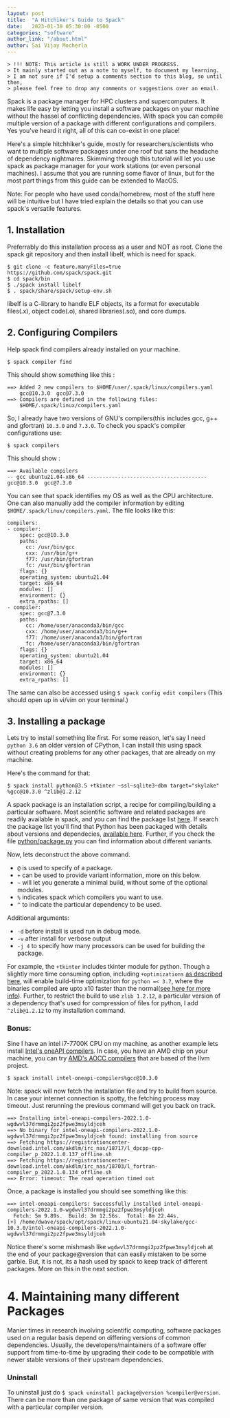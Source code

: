 ```yaml
---
layout: post
title:  "A Hitchiker's Guide to Spack"
date:   2023-01-30 05:30:00 -0500
categories: "software" 
author_link: "/about.html"
author: Sai Vijay Mocherla
--- 
```


```
> !!! NOTE: This article is still a WORK UNDER PROGRESS. 
> It mainly started out as a note to myself, to document my learning.  
> I am not sure if I'd setup a comments section to this blog, so until then, 
> please feel free to drop any comments or suggestions over an email.
```
Spack is a package manager for HPC clusters and supercomputers. It makes life easy by letting you install a software packages on your machine without the hassel of conflicting dependencies. With spack you can compile multiple version of a package with different configurations and compilers. Yes you've heard it right, all of this can co-exist in one place!

Here's a simple hitchhiker's guide, mostly for researchers/scientists who want to multiple software packages under one roof but sans the headache of dependency nightmares. Skimming through this tutorial will let you use spack as package manager for your work stations (or even personal machines). I assume that you are running some flavor of linux, but for the most part things from this guide can be extended to MacOS. 

Note: For people who have used conda/homebrew, most of the stuff here will be intuitive but I have tried explain the details so that you can use spack's versatile features.

## 1. Installation 
Preferrably do this installation process as a user and NOT as root. Clone the spack git repository and then install libelf, which is need for spack.
```
$ git clone -c feature.manyFiles=true https://github.com/spack/spack.git
$ cd spack/bin
$ ./spack install libelf
$ . spack/share/spack/setup-env.sh
```
libelf is a C-library to handle ELF objects, its a format for executable files(.x), object code(.o), shared libraries(.so), and core dumps.

## 2. Configuring Compilers
Help spack find compilers already installed on your machine.
```
$ spack compiler find
``` 
This should show something like this :
```
==> Added 2 new compilers to $HOME/user/.spack/linux/compilers.yaml
    gcc@10.3.0  gcc@7.3.0
==> Compilers are defined in the following files:
    $HOME/.spack/linux/compilers.yaml
```
So, I already have two versions of GNU's compilers(this includes gcc, g++ and gfortran) `10.3.0` and `7.3.0`. To check you spack's compiler configurations use:
```
$ spack compilers
``` 
This should show : 
```
==> Available compilers
-- gcc ubuntu21.04-x86_64 ---------------------------------------
gcc@10.3.0  gcc@7.3.0

```
You can see that spack identifies my OS as well as the CPU architecture. One can also manually add the compiler information by editing `$HOME/.spack/linux/compilers.yaml`. The file looks like this:
```
compilers:
- compiler:
    spec: gcc@10.3.0
    paths:
      cc: /usr/bin/gcc
      cxx: /usr/bin/g++
      f77: /usr/bin/gfortran
      fc: /usr/bin/gfortran
    flags: {}
    operating_system: ubuntu21.04
    target: x86_64
    modules: []
    environment: {}
    extra_rpaths: []
- compiler:
    spec: gcc@7.3.0
    paths:
      cc: /home/user/anaconda3/bin/gcc
      cxx: /home/user/anaconda3/bin/g++
      f77: /home/user/anaconda3/bin/gfortran
      fc: /home/user/anaconda3/bin/gfortran
    flags: {}
    operating_system: ubuntu21.04
    target: x86_64
    modules: []
    environment: {}
    extra_rpaths: []

```
The same can also be accessed using `$ spack config edit compilers` (This should open up  in vi/vim on your terminal.)

## 3. Installing a package 
Lets try to install something lite first. For some reason, let's say I need `python 3.6` an older version of CPython, I can install this using spack without creating problems for any other packages, that are already on my machine.  

Here's the command for that:
```
$ spack install python@3.5 +tkinter ~ssl~sqlite3~dbm target="skylake" %gcc@10.3.0 ^zlib@1.2.12
``` 
A spack package is an installation script, a recipe for compiling/building a particular software. Most scientific software and related packages are readily available in spack, and you can find the package list [here](https://spack.readthedocs.io/en/latest/package_list). If search the package list you'll find that Python has been packaged with details about versions and dependecies, [available here](https://spack.readthedocs.io/en/latest/package_list.html#python). Further, if you check the file [python/package.py](https://github.com/spack/spack/blob/develop/var/spack/repos/builtin/packages/python/package.py) you can find information about different variants. 

Now, lets deconstruct the above command. 

- `@` is used to specify of a package.
- `+` can be used to provide variant information, more on this below.
- `~` will let you generate a minimal build, without some of the optional modules. 
- `%` indicates spack which compilers you want to use. 
- `^` to indicate the particular dependency to be used.

Additional arguments:
- `-d` before install is used run in debug mode.
- `-v` after install for verbose output
- `-j 4` to specify how many processors can be used for building the package.


For example, the `+tkinter` includes tkinter module for python. Though a slightly more time consuming option, including `+optimizations` [as described here](https://github.com/spack/spack/blob/78364a6fe48305c026cdd304cdc28c603d58b54c/var/spack/repos/builtin/packages/python/package.py#L170), will enable build-time optimization for `python =< 3.7`,  where the binaries compiled are upto x10 faster than the normal([see here for more info](https://github.com/docker-library/python/issues/160)). Further, to restrict the build to use `zlib 1.2.12`, a particular version of a dependency that's used for compression of files for python, I add `^zlib@1.2.12` to my installation command.   


### Bonus:
Sine I have an intel i7-7700K CPU on my machine, as another example lets install [Intel's oneAPI compilers](https://www.intel.com/content/www/us/en/developer/tools/oneapi/toolkits.html). In case, you have an AMD chip on your machine, you can try [AMD's AOCC compilers](https://developer.amd.com/amd-aocc/) that are based of the llvm project.
```
$ spack install intel-oneapi-compilers%gcc@10.3.0
```
Note: spack will now fetch the installation file and try to build from source. In case your internet connection is spotty, the fetching process may timeout. Just rerunning the previous command will get you back on track.  
```
==> Installing intel-oneapi-compilers-2022.1.0-wgdwvl37drmmgi2pz2fpwe3msyldjceh
==> No binary for intel-oneapi-compilers-2022.1.0-wgdwvl37drmmgi2pz2fpwe3msyldjceh found: installing from source
==> Fetching https://registrationcenter-download.intel.com/akdlm/irc_nas/18717/l_dpcpp-cpp-compiler_p_2022.1.0.137_offline.sh
==> Fetching https://registrationcenter-download.intel.com/akdlm/irc_nas/18703/l_fortran-compiler_p_2022.1.0.134_offline.sh
==> Error: timeout: The read operation timed out
```

Once, a package is installed you should see something like this:
```
==> intel-oneapi-compilers: Successfully installed intel-oneapi-compilers-2022.1.0-wgdwvl37drmmgi2pz2fpwe3msyldjceh
  Fetch: 5m 9.89s.  Build: 3m 12.56s.  Total: 8m 22.44s.
[+] /home/dwave/spack/opt/spack/linux-ubuntu21.04-skylake/gcc-10.3.0/intel-oneapi-compilers-2022.1.0-wgdwvl37drmmgi2pz2fpwe3msyldjceh

```
Notice there's some mishmash like `wgdwvl37drmmgi2pz2fpwe3msyldjceh` at the end of your package@version that can easily mistaken to be some garble. But, it is not, its a hash used by spack to keep track of different packages. More on this in the next section.

# 4. Maintaining many different Packages
Manier times in research involving scientific computing, software packages used on a regular basis depend on differing versions of common dependencies. Usually, the developers/maintainers of a software offer support from time-to-time by upgrading their code to be compatible with newer stable versions of their upstream dependencies.  

### Uninstall
To uninstall just do `$ spack uninstall package@version %compiler@version`. There can be more than one package of same version that was compiled with a particular compiler version. 

